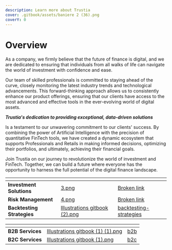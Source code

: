 ```yaml
---
description: Learn more about Trustia
cover: .gitbook/assets/baniere 2 (36).png
coverY: 0
---
```


# Overview

As a company, we firmly believe that the future of finance is digital, and we are dedicated to ensuring that individuals from all walks of life can navigate the world of investment with confidence and ease.

Our team of skilled professionals is committed to staying ahead of the curve, closely monitoring the latest industry trends and technological advancements. This forward-thinking approach allows us to consistently enhance our product offerings, ensuring that our clients have access to the most advanced and effective tools in the ever-evolving world of digital assets.

_**Trustia's dedication to providing exceptional, data-driven solutions**_&#x20;

Is a testament to our unwavering commitment to our clients' success. By combining the power of Artificial Intelligence with the precision of quantitative FinTech tools, we have created a dynamic ecosystem that supports Professionals and Retails in making informed decisions, optimizing their portfolios, and ultimately, achieving their financial goals.

Join Trustia on our journey to revolutionize the world of investment and FinTech. Together, we can build a future where everyone has the opportunity to harness the full potential of the digital finance landscape.

<table data-view="cards"><thead><tr><th></th><th data-hidden data-card-cover data-type="files"></th><th data-hidden data-card-target data-type="content-ref"></th></tr></thead><tbody><tr><td><strong>Investment Solutions</strong></td><td><a href=".gitbook/assets/3.png">3.png</a></td><td><a href="broken-reference">Broken link</a></td></tr><tr><td><strong>Risk Management</strong></td><td><a href=".gitbook/assets/4.png">4.png</a></td><td><a href="broken-reference">Broken link</a></td></tr><tr><td><strong>Backtesting Strategies</strong></td><td><a href=".gitbook/assets/Illustrations gitbook (2).png">Illustrations gitbook (2).png</a></td><td><a href="risk-management/backtesting-strategies/">backtesting-strategies</a></td></tr></tbody></table>

<table data-card-size="large" data-view="cards"><thead><tr><th></th><th data-hidden data-card-cover data-type="files"></th><th data-hidden data-card-target data-type="content-ref"></th></tr></thead><tbody><tr><td><strong>B2B Services</strong></td><td><a href=".gitbook/assets/Illustrations gitbook (1) (1).png">Illustrations gitbook (1) (1).png</a></td><td><a href="services/b2b/">b2b</a></td></tr><tr><td><strong>B2C Services</strong></td><td><a href=".gitbook/assets/Illustrations gitbook (1).png">Illustrations gitbook (1).png</a></td><td><a href="services/b2c/">b2c</a></td></tr></tbody></table>
